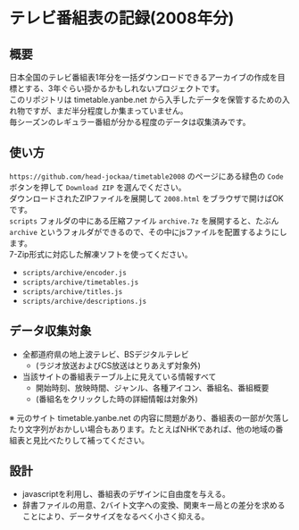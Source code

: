 テレビ番組表の記録(2008年分)
==

概要
--

日本全国のテレビ番組表1年分を一括ダウンロードできるアーカイブの作成を目標とする、3年ぐらい掛かるかもしれないプロジェクトです。  
このリポジトリは timetable.yanbe.net から入手したデータを保管するための入れ物ですが、まだ半分程度しか集まっていません。  
毎シーズンのレギュラー番組が分かる程度のデータは収集済みです。

使い方
--

`https://github.com/head-jockaa/timetable2008` のページにある緑色の `Code` ボタンを押して `Download ZIP` を選んでください。  
ダウンロードされたZIPファイルを展開して `2008.html` をブラウザで開けばOKです。  
`scripts` フォルダの中にある圧縮ファイル `archive.7z` を展開すると、たぶん `archive` というフォルダができるので、その中にjsファイルを配置するようにします。  
7-Zip形式に対応した解凍ソフトを使ってください。

* `scripts/archive/encoder.js`
* `scripts/archive/timetables.js`
* `scripts/archive/titles.js`
* `scripts/archive/descriptions.js`

データ収集対象
--

* 全都道府県の地上波テレビ、BSデジタルテレビ
  * (ラジオ放送およびCS放送はとりあえず対象外)
* 当該サイトの番組表テーブル上に見えている情報すべて
  * 開始時刻、放映時間、ジャンル、各種アイコン、番組名、番組概要  
  * (番組名をクリックした時の詳細情報は対象外)

※ 元のサイト timetable.yanbe.net の内容に問題があり、番組表の一部が欠落したり文字列がおかしい場合もあります。たとえばNHKであれば、他の地域の番組表と見比べたりして補ってください。

設計
--

* javascriptを利用し、番組表のデザインに自由度を与える。
* 辞書ファイルの用意、2バイト文字への変換、関東キー局との差分を求めることにより、データサイズをなるべく小さく抑える。 
